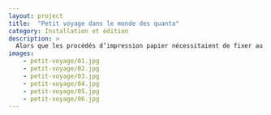 ```yaml
---
layout: project
title:  "Petit voyage dans le monde des quanta"
category: Installation et édition
description: >
  Alors que les procédés d’impression papier nécessitaient de fixer au préalable la mise en page d’une œuvre, les liseuses et les tablettes numériques ont permis de surmonter cette contrainte. À côté, la physique quantique nous dit qu’un corps peut avoir plusieurs états en même temps : tant qu’aucune observation n’a été faite, le corps est dans un état incertain.
images:
    - petit-voyage/01.jpg
    - petit-voyage/02.jpg
    - petit-voyage/03.jpg
    - petit-voyage/04.jpg
    - petit-voyage/05.jpg
    - petit-voyage/06.jpg
---
```

